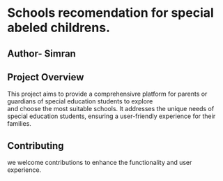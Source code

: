 # Schools recomendation for special abeled childrens. <br>
## Author- Simran
## Project Overview 
This project aims to provide a comprehensivre platform for parents or guardians of special education students to explore <br>
and choose the most suitable schools. It addresses the unique needs of special education students, ensuring a user-friendly experience for their families.
## Contributing
we welcome contributions to enhance the functionality and user experience.
